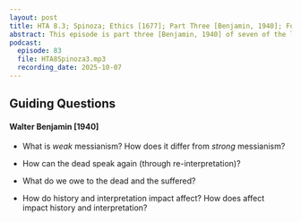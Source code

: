 ```yaml
---
layout: post
title: HTA 8.3; Spinoza; Ethics [1677]; Part Three [Benjamin, 1940]; Forthcoming
abstract: This episode is part three [Benjamin, 1940] of seven of the lecture series [HTA 8] on affect theory grounded in Baruch Spinoza's Ethics [1677], excerpt from Part III, and developed through the writings, seminars, and interviews of Walter Benjamin [1940], Gilles Deleuze [1981], Brian Massumi [2015], Justin Hill [2019], and Ed Casey [2022].
podcast:
  episode: 83
  file: HTA8Spinoza3.mp3
  recording_date: 2025-10-07
---
```


## Guiding Questions

#### Walter Benjamin [1940]

* What is *weak* messianism? How does it differ from *strong* messianism?

* How can the dead speak again (through re-interpretation)?

* What do we owe to the dead and the suffered?

* How do history and interpretation impact affect? How does affect impact history and interpretation?
